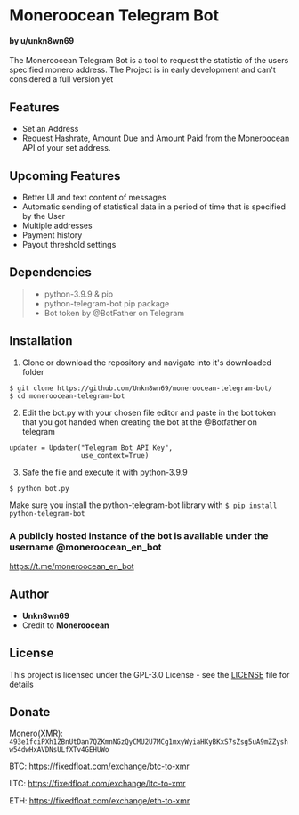 # Moneroocean Telegram Bot
#### by u/unkn8wn69

The Moneroocean Telegram Bot is a tool to request the statistic of the users specified monero address.
The Project is in early development and can't considered a full version yet

## Features

* Set an Address
* Request Hashrate, Amount Due and Amount Paid from the Moneroocean API of your set address.

## Upcoming Features

* Better UI and text content of messages
* Automatic sending of statistical data in a period of time that is specified by the User
* Multiple addresses
* Payment history 
* Payout threshold settings

## Dependencies
> * python-3.9.9 & pip
> * python-telegram-bot pip package
> * Bot token by @BotFather on Telegram

## Installation

1. Clone or download the repository and navigate into it's downloaded folder 
```
$ git clone https://github.com/Unkn8wn69/moneroocean-telegram-bot/
$ cd moneroocean-telegram-bot
```
2. Edit the bot.py with your chosen file editor and paste in the bot token that you got handed when creating the bot at the @Botfather on telegram
```
updater = Updater("Telegram Bot API Key",
                  use_context=True)
```
3. Safe the file and execute it with python-3.9.9
```
$ python bot.py
```
Make sure you install the python-telegram-bot library with ```$ pip install python-telegram-bot```

### A publicly hosted instance of the bot is available under the username @moneroocean_en_bot
https://t.me/moneroocean_en_bot

## Author

* **Unkn8wn69**
* Credit to **Moneroocean** 


## License

This project is licensed under the GPL-3.0 License - see the [LICENSE](/LICENSE) file for details

## Donate

Monero(XMR): ```493e1fciPXh1ZBnUtDan7QZKmnNGzQyCMU2U7MCg1mxyWyiaHKyBKxS7sZsg5uA9mZZyshw54dwHxAVDNsULfXTv4GEHUWo```

BTC:
https://fixedfloat.com/exchange/btc-to-xmr

LTC: 
https://fixedfloat.com/exchange/ltc-to-xmr

ETH:
https://fixedfloat.com/exchange/eth-to-xmr

